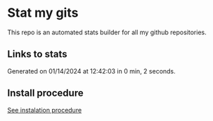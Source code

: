 # Stat my gits

This repo is an automated stats builder for all my github repositories.

## Links to stats


Generated on 01/14/2024 at 12:42:03 in 0 min, 2 seconds.

## Install procedure

[See instalation procedure](./src/install.md)
